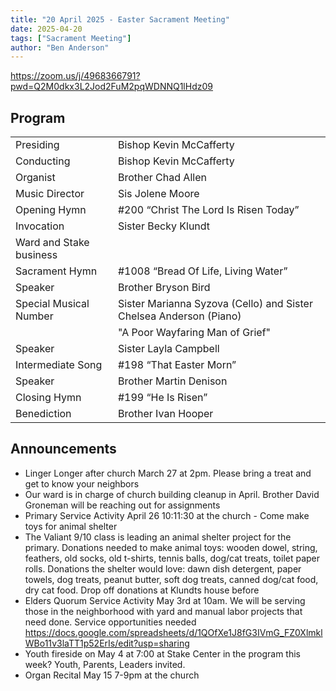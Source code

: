 ```yaml
---
title: "20 April 2025 - Easter Sacrament Meeting"
date: 2025-04-20
tags: ["Sacrament Meeting"]
author: "Ben Anderson"
---
```


<https://zoom.us/j/4968366791?pwd=Q2M0dkx3L2Jod2FuM2pqWDNNQ1lHdz09>

## Program

|                         |                                                                    |
| ----------------------- | ------------------------------------------------------------------ |
| Presiding               | Bishop Kevin McCafferty                                            |
| Conducting              | Bishop Kevin McCafferty                                            |
| Organist                | Brother Chad Allen                                                 |
| Music Director          | Sis Jolene Moore                                                   |
| Opening Hymn            | #200 “Christ The Lord Is Risen Today”                              |
| Invocation              | Sister Becky Klundt                                                |
| Ward and Stake business |                                                                    |
| Sacrament Hymn          | #1008 “Bread Of Life, Living Water”                                |
| Speaker                 | Brother Bryson Bird                                                |
| Special Musical Number  | Sister Marianna Syzova (Cello) and Sister Chelsea Anderson (Piano) |
|                         | "A Poor Wayfaring Man of Grief"                                    |
| Speaker                 | Sister Layla Campbell                                              |
| Intermediate Song       | #198 “That Easter Morn”                                            |
| Speaker                 | Brother Martin Denison                                             |
| Closing Hymn            | #199 “He Is Risen”                                                 |
| Benediction             | Brother Ivan Hooper                                                |

## Announcements

- Linger Longer after church March 27 at 2pm. Please bring a treat and get to know your neighbors
- Our ward is in charge of church building cleanup in April. Brother David Groneman will be reaching out for assignments
- Primary Service Activity April 26 10:11:30 at the church - Come make toys for animal shelter
- The Valiant 9/10 class is leading an animal shelter project for the primary. Donations needed to make animal toys: wooden dowel, string, feathers, old socks, old t-shirts, tennis balls, dog/cat treats, toilet paper rolls. 
Donations the shelter would love: dawn dish detergent, paper towels, dog treats, peanut butter, soft dog treats, canned dog/cat food, dry cat food. Drop off donations at Klundts house before 
- Elders Quorum Service Activity May 3rd at 10am. We will be serving those in the neighborhood with yard and manual labor projects that need done. Service opportunities needed <https://docs.google.com/spreadsheets/d/1QOfXe1J8fG3IVmG_FZ0XlmklWBo11v3laTT1p52ErIs/edit?usp=sharing>
- Youth fireside on May 4 at 7:00 at Stake Center in the program this week? Youth, Parents, Leaders invited.
- Organ Recital May 15 7-9pm at the church 

